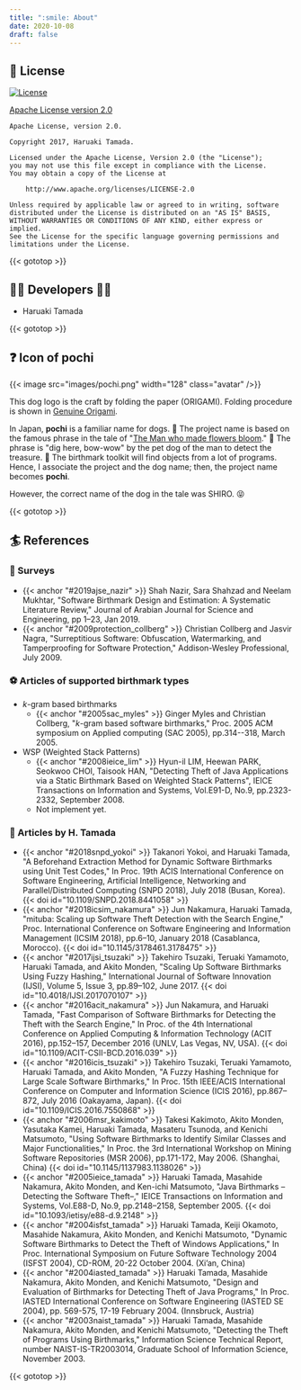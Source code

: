 ```yaml
---
title: ":smile: About"
date: 2020-10-08
draft: false
---
```


## :scroll: License 

[![License](https://img.shields.io/badge/License-Apache%202.0-blue.svg)](https://github.com/tamada/pochi/blob/master/LICENSE)

[Apache License version 2.0](https://github.com/tamada/pochi/blob/master/LICENSE)

    Apache License, version 2.0.
    
    Copyright 2017, Haruaki Tamada.
    
    Licensed under the Apache License, Version 2.0 (the "License");
    you may not use this file except in compliance with the License.
    You may obtain a copy of the License at
    
        http://www.apache.org/licenses/LICENSE-2.0
        
    Unless required by applicable law or agreed to in writing, software
    distributed under the License is distributed on an "AS IS" BASIS,
    WITHOUT WARRANTIES OR CONDITIONS OF ANY KIND, either express or implied.
    See the License for the specific language governing permissions and
    limitations under the License.


{{< gototop >}}

## :man_office_worker: Developers :woman_office_worker: 

* Haruaki Tamada

{{< gototop >}}

## :question: Icon of pochi

{{< image src="images/pochi.png" width="128" class="avatar" />}}

This dog logo is the craft by folding the paper (ORIGAMI).
Folding procedure is shown in [Genuine Origami](https://www.amazon.com/dp/4889962514).

In Japan, **pochi** is a familiar name for dogs. :dog:
The project name is based on the famous phrase in the tale of "[The Man who made flowers bloom](http://hukumusume.com/douwa/English/jap/05/01_j&E.html)." :cherry_blossom:
The phrase is "dig here, bow-wow" by the pet dog of the man to detect the treasure. :gift:
The birthmark toolkit will find objects from a lot of programs.
Hence, I associate the project and the dog name; then, the project name becomes **pochi**.

However, the correct name of the dog in the tale was SHIRO. :stuck_out_tongue_closed_eyes:

{{< gototop >}}

## :surfer: References

### :basketball: Surveys

* {{< anchor "#2019ajse_nazir" >}} Shah Nazir, Sara Shahzad and Neelam Mukhtar, "Software Birthmark Design and Estimation: A Systematic Literature Review," Journal of Arabian Journal for Science and Engineering, pp 1–23, Jan 2019.
* {{< anchor "#2009protection_collberg" >}} Christian Collberg and Jasvir Nagra, "Surreptitious Software: Obfuscation, Watermarking, and Tamperproofing for Software Protection," Addison-Wesley Professional, July 2009.
 
### :soccer: Articles of supported birthmark types

* *k*-gram based birthmarks
    * {{< anchor "#2005sac_myles" >}} Ginger Myles and Christian Collberg, "*k*-gram based software birthmarks," Proc. 2005 ACM symposium on Applied computing (SAC 2005), pp.314--318, March 2005.
* WSP (Weighted Stack Patterns)
    * {{< anchor "#2008ieice_lim" >}} Hyun-il LIM, Heewan PARK, Seokwoo CHOI, Taisook HAN, "Detecting Theft of Java Applications via a Static Birthmark Based on Weighted Stack Patterns", IEICE Transactions on Information and Systems, Vol.E91-D, No.9, pp.2323-2332, September 2008.
    * Not implement yet.

### :tennis: Articles by H. Tamada

* {{< anchor "#2018snpd_yokoi" >}} Takanori Yokoi, and Haruaki Tamada, "A Beforehand Extraction Method for Dynamic Software Birthmarks using Unit Test Codes," In Proc. 19th ACIS International Conference on Software Engineering, Artificial Intelligence, Networking and Parallel/Distributed Computing (SNPD 2018), July 2018 (Busan, Korea).
{{< doi id="10.1109/SNPD.2018.8441058" >}}
* {{< anchor "#2018icsim_nakamura" >}} Jun Nakamura, Haruaki Tamada, "mituba: Scaling up Software Theft Detection with the Search Engine," Proc. International Conference on Software Engineering and Information Management (ICSIM 2018), pp.6–10, January 2018 (Casablanca, Morocco).
{{< doi id="10.1145/3178461.3178475" >}}
* {{< anchor "#2017ijsi_tsuzaki" >}} Takehiro Tsuzaki, Teruaki Yamamoto, Haruaki Tamada, and Akito Monden, "Scaling Up Software Birthmarks Using Fuzzy Hashing," International Journal of Software Innovation (IJSI), Volume 5, Issue 3, pp.89–102, June 2017.
{{< doi id="10.4018/IJSI.2017070107" >}}
* {{< anchor "#2016acit_nakamura" >}} Jun Nakamura, and Haruaki Tamada, "Fast Comparison of Software Birthmarks for Detecting the Theft with the Search Engine," In Proc. of the 4th International Conference on Applied Computing & Information Technology (ACIT 2016), pp.152–157, December 2016 (UNLV, Las Vegas, NV, USA).
{{< doi id="10.1109/ACIT-CSII-BCD.2016.039" >}}
* {{< anchor "#2016icis_tsuzaki" >}} Takehiro Tsuzaki, Teruaki Yamamoto, Haruaki Tamada, and Akito Monden, "A Fuzzy Hashing Technique for Large Scale Software Birthmarks," In Proc. 15th IEEE/ACIS International Conference on Computer and Information Science (ICIS 2016), pp.867–872, July 2016 (Oakayama, Japan).
{{< doi id="10.1109/ICIS.2016.7550868" >}}
* {{< anchor "#2006msr_kakimoto" >}} Takesi Kakimoto, Akito Monden, Yasutaka Kamei, Haruaki Tamada, Masateru Tsunoda, and Kenichi Matsumoto, "Using Software Birthmarks to Identify Similar Classes and Major Functionalities," In Proc. the 3rd International Workshop on Mining Software Repositories (MSR 2006), pp.171-172, May 2006. (Shanghai, China)
{{< doi id="10.1145/1137983.1138026" >}}
* {{< anchor "#2005ieice_tamada" >}} Haruaki Tamada, Masahide Nakamura, Akito Monden, and Ken-ichi Matsumoto, "Java Birthmarks –Detecting the Software Theft–," IEICE Transactions on Information and Systems, Vol.E88-D, No.9, pp.2148–2158, September 2005.
{{< doi id="10.1093/ietisy/e88-d.9.2148" >}}
* {{< anchor "#2004isfst_tamada" >}} Haruaki Tamada, Keiji Okamoto, Masahide Nakamura, Akito Monden, and Kenichi Matsumoto, "Dynamic Software Birthmarks to Detect the Theft of Windows Applications," In Proc. International Symposium on Future Software Technology 2004 (ISFST 2004), CD-ROM, 20-22 October 2004. (Xi’an, China)
* {{< anchor "#2004iasted_tamada" >}} Haruaki Tamada, Masahide Nakamura, Akito Monden, and Kenichi Matsumoto, "Design and Evaluation of Birthmarks for Detecting Theft of Java Programs," In Proc. IASTED International Conference on Software Engineering (IASTED SE 2004), pp. 569-575, 17-19 February 2004. (Innsbruck, Austria)
* {{< anchor "#2003naist_tamada" >}} Haruaki Tamada, Masahide Nakamura, Akito Monden, and Kenichi Matsumoto, "Detecting the Theft of Programs Using Birthmarks," Information Science Technical Report, number NAIST-IS-TR2003014, Graduate School of Information Science, November 2003.

{{< gototop >}}

